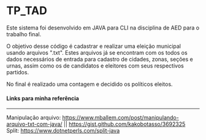 # TP_TAD

Este sistema foi desenvolvido em JAVA para CLI na disciplina de AED para o trabalho final.

O objetivo desse código é cadastrar e realizar uma eleição municipal usando arquivos ".txt". Estes arquivos já se encontram com os todos os dados necessários de entrada para cadastro de cidades, zonas, seções e urnas, assim como os de candidatos e eleitores com seus respectivos partidos.

No final é realizado uma contagem e decidido os políticos eleitos.


#### Links para **minha** referência
---
Manipulação arquivo:
https://www.mballem.com/post/manipulando-arquivo-txt-com-java/ || https://gist.github.com/kakobotasso/3692325  
Split:
https://www.dotnetperls.com/split-java
